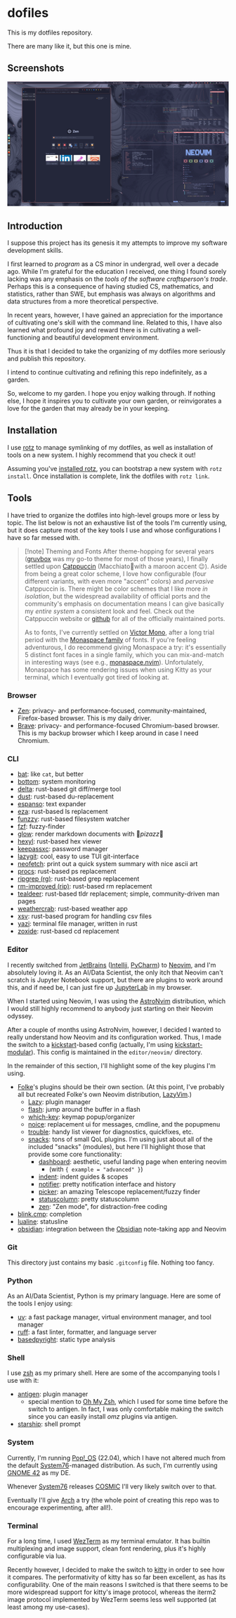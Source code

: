 # dofiles

This is my dotfiles repository.

There are many like it, but this one is mine.

## Screenshots

![Fullscreen screenshot with Zen homepage and kitty terminal running bottom and neovim](./screenshots/01.png)

## Introduction

I suppose this project has its genesis it my attempts to improve
my software development skills.

I first learned to _program_ as a CS minor in undergrad, well over a decade ago.
While I'm grateful for the education I received, one thing I found sorely lacking
was any emphasis on the _tools of the software craftsperson's trade_. Perhaps this
is a consequence of having studied CS, mathematics, and statistics,
rather than SWE, but emphasis was always on algorithms and data structures
from a more theoretical perspective.

In recent years, however, I have gained an appreciation for the importance
of cultivating one's skill with the command line. Related to this, I have also
learned what profound joy and reward there is in cultivating a
well-functioning and beautiful development environment.

Thus it is that I decided to take the organizing of my dotfiles more seriously
and publish this repository.

I intend to continue cultivating and refining this repo indefinitely, as a garden.

So, welcome to my garden. I hope you enjoy walking through. If nothing else,
I hope it inspires you to cultivate your own garden, or reinvigorates a love
for the garden that may already be in your keeping.

## Installation

I use [rotz](https://volllly.github.io/rotz/) to manage
symlinking of my dotfiles, as well as installation of tools on a new system.
I highly recommend that you check it out!

Assuming you've [installed rotz](https://volllly.github.io/rotz/docs/getting-started#installation),
you can bootstrap a new system with `rotz install`. Once installation is complete,
link the dotfiles with `rotz link`.

## Tools

I have tried to organize the dotfiles into high-level groups more or less by topic.
The list below is not an exhaustive list of the tools I'm
currently using, but it does capture most of the key tools I use and whose
configurations I have so far messed with.

> [!note] Theming and Fonts
> After theme-hopping for several years
> ([gruvbox](https://github.com/morhetz/gruvbox)
> was my go-to theme for most of those years),
> I finally settled upon [Catppuccin](https://catppuccin.com/)
> (Macchiatowith a maroon accent 😉). Aside from being a great color scheme,
> I love how configurable (four different variants,
> with even more "accent" colors) and _pervasive_ Catppuccin is.
> There might be color schemes that I like more _in isolation_, but
> the widespread availability of official ports and
> the community's emphasis on documentation means I can give
> basically my _entire system_ a consistent look and feel. Check out the
> Catppuccin website or [github](https://github.com/catppuccin) for all of the
> officially maintained ports.
>
> As to fonts, I've currently settled on [Victor Mono](https://rubjo.github.io/victor-mono/),
> after a long trial period with the [Monaspace family](https://monaspace.githubnext.com/) of fonts.
> If you're feeling adventurous, I do recommend giving Monaspace a try: it's
> essentially 5 distinct font faces in a single family, which you can mix-and-match in
> interesting ways (see e.g., [monaspace.nvim](https://github.com/jackplus-xyz/monaspace.nvim)).
> Unfortulately, Monaspace has some rendering issues when using Kitty as your terminal,
> which I eventually got tired of looking at.

### Browser

- [Zen](https://zen-browser.app/): privacy- and performance-focused,
  community-maintained, Firefox-based browser. This is my daily driver.
- [Brave](https://brave.com): privacy- and performance-focused Chromium-based browser.
  This is my backup browser which I keep around in case I need Chromium.

### CLI

- [bat](https://github.com/sharkdp/bat): like `cat`, but better
- [bottom](https://github.com/ClementTsang/bottom): system monitoring
- [delta](https://github.com/dandavison/delta): rust-based git diff/merge tool
- [dust](https://github.com/bootandy/dust): rust-based du-replacement
- [espanso](https://github.com/espanso/espanso): text expander
- [eza](https://github.com/eza-community/eza): rust-based ls replacement
- [funzzy](https://github.com/cristianoliveira/funzzy): rust-based filesystem watcher
- [fzf](https://github.com/junegunn/fzf): fuzzy-finder
- [glow](https://github.com/charmbracelet/glow): render markdown documents with 🌈*pizazz*🌠
- [hexyl](https://github.com/sharkdp/hexyl): rust-based hex viewer
- [keepassxc](https://keepassxc.org/): password manager
- [lazygit](https://github.com/jesseduffield/lazygit): cool, easy to use TUI git-interface
- [neofetch](https://github.com/dylanaraps/neofetch): print out a quick system
  summary with nice ascii art
- [procs](https://github.com/dalance/procs): rust-based ps replacement
- [ripgrep (rg)](https://github.com/BurntSushi/ripgrep): rust-based grep replacement
- [rm-improved (rip)](https://github.com/nivekuil/rip): rust-based rm replacement
- [tealdeer](https://github.com/tealdeer-rs/tealdeer): rust-based tldr replacement;
  simple, community-driven man pages
- [weathercrab](https://github.com/ttytm/wthrr-the-weathercrab): rust-based
  weather app
- [xsv](https://github.com/paulgirard/xsv): rust-based program for handling csv files
- [yazi](https://github.com/sxyazi/yazi): terminal file manager, written in rust
- [zoxide](https://github.com/ajeetdsouza/zoxide): rust-based cd replacement

### Editor

I recently switched from [JetBrains](https://www.jetbrains.com/)
([Intellij](https://www.jetbrains.com/idea/),
[PyCharm](https://www.jetbrains.com/idea/))
to [Neovim](https://neovim.io/), and I'm absolutely loving it.
As an AI/Data Scientist, the only itch that Neovim can't scratch is
Jupyter Notebook support, but there are plugins to work around this,
and if need be, I can just fire up [JupyterLab](https://jupyter.org/) in my browser.

When I started using Neovim, I was using the [AstroNvim](https://astronvim.com/)
distribution, which I would still highly recommend to anybody just
starting on their Neovim odyssey.

After a couple of months using AstroNvim, however, I decided I wanted to really
understand how Neovim and its configuration worked. Thus, I made the switch to a
[kickstart](https://github.com/nvim-lua/kickstart.nvim)-based config
(actually, I'm using [kickstart-modular](https://github.com/dam9000/kickstart-modular.nvim)).
This config is maintained in the `editor/neovim/` directory.

In the remainder of this section, I'll highlight some of the key plugins I'm using.

- [Folke](https://github.com/folke)'s plugins should be their own section. (At
  this point, I've probably all but recreated Folke's own Neovim distribution,
  [LazyVim](https://www.lazyvim.org/).)
  - [Lazy](https://github.com/folke/lazy.nvim): plugin manager
  - [flash](https://github.com/folke/flash.nvim):
    jump around the buffer in a flash
  - [which-key](https://github.com/folke/which-key.nvim): keymap popup/organizer
  - [noice](https://github.com/folke/noice.nvim):
    replacement ui for messages, cmdline, and the popupmenu
  - [trouble](https://github.com/folke/trouble.nvim):
    handy list viewer for diagnostics, quickfixes, etc.
  - [snacks](https://github.com/folke/snacks.nvim): tons of small QoL plugins.
    I'm using just about all of the included "snacks" (modules),
    but here I'll highlight those that provide some core functionality:
    - [dashboard](https://github.com/folke/snacks.nvim/blob/main/docs/dashboard.md):
      aesthetic, useful landing page when entering neovim
      - (with `{ example = "advanced" }`)
    - [indent](https://github.com/folke/snacks.nvim/blob/main/docs/indent.md):
      indent guides & scopes
    - [notifier](https://github.com/folke/snacks.nvim/blob/main/docs/notifier.md):
      pretty notification interface and history
    - [picker](https://github.com/folke/snacks.nvim/blob/main/docs/picker.md):
      an amazing Telescope replacement/fuzzy finder
    - [statuscolumn](https://github.com/folke/snacks.nvim/blob/main/docs/statuscolumn.md):
      pretty statuscolumn
    - [zen](https://github.com/folke/snacks.nvim/blob/main/docs/zen.md):
      "Zen mode", for distraction-free coding
- [blink.cmp](https://github.com/Saghen/blink.cmp): completion
- [lualine](https://github.com/nvim-lualine/lualine.nvim): statusline
- [obsidian](https://github.com/epwalsh/obsidian.nvim):
  integration between the
  [Obsidian](https://obsidian.md/) note-taking app and Neovim

### Git

This directory just contains my basic `.gitconfig` file. Nothing too fancy.

### Python

As an AI/Data Scientist, Python is my primary language. Here are some of the tools
I enjoy using:

- [uv](https://docs.astral.sh/uv/):
  a fast package manager, virtual environment manager, and tool manager
- [ruff](https://astral.sh/ruff):
  a fast linter, formatter, and language server
- [basedpyright](https://docs.basedpyright.com/latest/):
  static type analysis

### Shell

I use [zsh](https://www.zsh.org/) as my primary shell.
Here are some of the accompanying tools I use with it:

- [antigen](https://github.com/zsh-users/antigen): plugin manager
  - special mention to [Oh My Zsh](https://ohmyz.sh/),
    which I used for some time before the switch to antigen.
    In fact, I was only comfortable making the switch since
    you can easily install _omz_ plugins via antigen.
- [starship](https://starship.rs/): shell prompt

### System

Currently, I'm running [Pop!\_OS](https://pop.system76.com/) (22.04),
which I have not altered much from the default
[System76](https://www.gnome.org/)-managed distribution.
As such, I'm currently using [GNOME 42](https://www.gnome.org/) as my DE.

Whenever [System76](https://www.gnome.org/) releases
[COSMIC](https://github.com/pop-os/cosmic-epoch)
I'll very likely switch over to that.

Eventually I'll give [Arch](https://archlinux.org/) a try
(the whole point of creating this repo was to encourage experimenting, after all!).

### Terminal

For a long time, I used [WezTerm](https://wezfurlong.org/wezterm/) as my
terminal emulator. It has builtin multiplexing and image support,
clean font rendering, plus it's highly configurable via lua.

Recently however, I decided to make the switch to
[kitty](https://sw.kovidgoyal.net/kitty/) in order to see how it compares.
The performativity of kitty has so far been excellent, as has its
configurability. One of the main reasons I switched is that there seems to be
more widespread support for kitty's image protocol, whereas the iterm2 image
protocol implemented by WezTerm seems less well supported (at least among my
use-cases).

